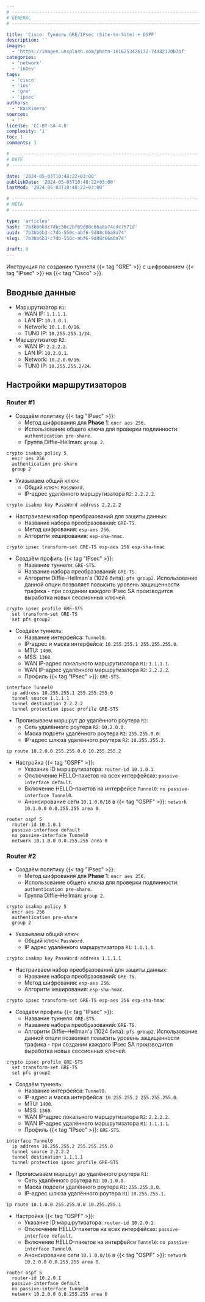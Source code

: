 ```yaml
---
# -------------------------------------------------------------------------------------------------------------------- #
# GENERAL
# -------------------------------------------------------------------------------------------------------------------- #

title: 'Cisco: Туннель GRE/IPsec (Site-to-Site) + OSPF'
description: ''
images:
  - 'https://images.unsplash.com/photo-1616253426172-74a82120b7bf'
categories:
  - 'network'
  - 'inDev'
tags:
  - 'cisco'
  - 'ios'
  - 'gre'
  - 'ipsec'
authors:
  - 'KaiKimera'
sources:
  - ''
license: 'CC-BY-SA-4.0'
complexity: '1'
toc: 1
comments: 1

# -------------------------------------------------------------------------------------------------------------------- #
# DATE
# -------------------------------------------------------------------------------------------------------------------- #

date: '2024-05-03T10:48:22+03:00'
publishDate: '2024-05-03T10:48:22+03:00'
lastMod: '2024-05-03T10:48:22+03:00'

# -------------------------------------------------------------------------------------------------------------------- #
# META
# -------------------------------------------------------------------------------------------------------------------- #

type: 'articles'
hash: '7b3bb6b3c7dbc50c2bf69d88c66a8a74cdc7571d'
uuid: '7b3bb6b3-c7db-550c-abf6-9d88c66a8a74'
slug: '7b3bb6b3-c7db-550c-abf6-9d88c66a8a74'

draft: 0
---
```


Инструкция по созданию туннеля {{< tag "GRE" >}} с шифрованием {{< tag "IPsec" >}} на {{< tag "Cisco" >}}.

<!--more-->

## Вводные данные

- Маршрутизатор `R1`:
  - WAN IP: `1.1.1.1`.
  - LAN IP: `10.1.0.1`.
  - Network: `10.1.0.0/16`.
  - TUN0 IP: `10.255.255.1/24`.
- Маршрутизатор `R2`:
  - WAN IP: `2.2.2.2`.
  - LAN IP: `10.2.0.1`.
  - Network: `10.2.0.0/16`.
  - TUN0 IP: `10.255.255.2/24`.

## Настройки маршрутизаторов

### Router #1

- Создаём политику {{< tag "IPsec" >}}:
  - Метод шифрования для **Phase 1**: `encr aes 256`.
  - Использование общего ключа для проверки подлинности: `authentication pre-share`.
  - Группа Diffie–Hellman: `group 2`.

```
crypto isakmp policy 5
  encr aes 256
  authentication pre-share
  group 2
```

- Указываем общий ключ:
  - Общий ключ: `PassWord`.
  - IP-адрес удалённого маршрутизатора `R2`: `2.2.2.2`.

```
crypto isakmp key PassWord address 2.2.2.2
```

- Настраиваем набор преобразований для защиты данных:
  - Название набора преобразований: `GRE-TS`.
  - Метод шифрования: `esp-aes 256`.
  - Алгоритм хеширования: `esp-sha-hmac`.

```
crypto ipsec transform-set GRE-TS esp-aes 256 esp-sha-hmac
```

- Создаём профиль {{< tag "IPsec" >}}:
  - Название туннеля: `GRE-STS`.
  - Название набора преобразований: `GRE-TS`.
  - Алгоритм Diffie–Hellman'а (1024 бита): `pfs group2`. Использование данной опции позволяет повысить уровень защищенности трафика - при создании каждого IPsec SA производится выработка новых сессионных ключей.

```
crypto ipsec profile GRE-STS
  set transform-set GRE-TS
  set pfs group2
```

- Создаём туннель:
  - Название интерфейса: `Tunnel0`.
  - IP-адрес и маска интерфейса: `10.255.255.1 255.255.255.0`.
  - MTU: `1400`.
  - MSS: `1360`.
  - WAN IP-адрес локального маршрутизатора `R1`: `1.1.1.1`.
  - WAN IP-адрес удалённого маршрутизатора `R2`: `2.2.2.2`.
  - Профиль {{< tag "IPsec" >}}: `GRE-STS`.

```
interface Tunnel0
  ip address 10.255.255.1 255.255.255.0
  tunnel source 1.1.1.1
  tunnel destination 2.2.2.2
  tunnel protection ipsec profile GRE-STS
```

- Прописываем маршрут до удалённого роутера `R2`:
  - Сеть удалённого роутера `R2`: `10.2.0.0`.
  - Маска подсети удалённого роутера `R2`: `255.255.0.0`.
  - IP-адрес шлюза удалённого роутера `R2`: `10.255.255.2`.

```
ip route 10.2.0.0 255.255.0.0 10.255.255.2
```

- Настройка {{< tag "OSPF" >}}:
  - Указание ID маршрутизатора: `router-id 10.1.0.1`.
  - Отключение HELLO-пакетов на всех интерфейсах: `passive-interface default`.
  - Включение HELLO-пакетов на интерфейсе `Tunnel0`: `no passive-interface Tunnel0`.
  - Анонсирование сети `10.1.0.0/16` в {{< tag "OSPF" >}}: `network 10.1.0.0 0.0.255.255 area 0`.

```
router ospf 5
  router-id 10.1.0.1
  passive-interface default
  no passive-interface Tunnel0
  network 10.1.0.0 0.0.255.255 area 0
```

### Router #2

- Создаём политику {{< tag "IPsec" >}}:
  - Метод шифрования для **Phase 1**: `encr aes 256`.
  - Использование общего ключа для проверки подлинности: `authentication pre-share`.
  - Группа Diffie–Hellman: `group 2`.

```
crypto isakmp policy 5
  encr aes 256
  authentication pre-share
  group 2
```

- Указываем общий ключ:
  - Общий ключ: `PassWord`.
  - IP адрес удалённого маршрутизатора `R1`: `1.1.1.1`.

```
crypto isakmp key PassWord address 1.1.1.1
```

- Настраиваем набор преобразований для защиты данных:
  - Название набора преобразований: `GRE-TS`.
  - Метод шифрования: `esp-aes 256`.
  - Алгоритм хеширования: `esp-sha-hmac`.

```
crypto ipsec transform-set GRE-TS esp-aes 256 esp-sha-hmac
```

- Создаём профиль {{< tag "IPsec" >}}:
  - Название туннеля: `GRE-STS`.
  - Название набора преобразований: `GRE-TS`.
  - Алгоритм Diffie–Hellman'а (1024 бита): `pfs group2`. Использование данной опции позволяет повысить уровень защищенности трафика - при создании каждого IPsec SA производится выработка новых сессионных ключей.

```
crypto ipsec profile GRE-STS
  set transform-set GRE-TS
  set pfs group2
```

- Создаём туннель:
  - Название интерфейса: `Tunnel0`.
  - IP-адрес и маска интерфейса: `10.255.255.2 255.255.255.0`.
  - MTU: `1400`.
  - MSS: `1360`.
  - WAN IP-адрес локального маршрутизатора `R2`: `2.2.2.2`.
  - WAN IP-адрес удалённого маршрутизатора `R1`: `1.1.1.1`.
  - Профиль {{< tag "IPsec" >}}: `GRE-STS`.

```
interface Tunnel0
  ip address 10.255.255.2 255.255.255.0
  tunnel source 2.2.2.2
  tunnel destination 1.1.1.1
  tunnel protection ipsec profile GRE-STS
```

- Прописываем маршрут до удалённого роутера `R1`:
  - Сеть удалённого роутера `R1`: `10.1.0.0`.
  - Маска подсети удалённого роутера `R1`: `255.255.0.0`.
  - IP-адрес шлюза удалённого роутера `R1`: `10.255.255.1`.

```
ip route 10.1.0.0 255.255.0.0 10.255.255.1
```

- Настройка {{< tag "OSPF" >}}:
  - Указание ID маршрутизатора: `router-id 10.2.0.1`.
  - Отключение HELLO-пакетов на всех интерфейсах: `passive-interface default`.
  - Включение HELLO-пакетов на интерфейсе `Tunnel0`: `no passive-interface Tunnel0`.
  - Анонсирование сети `10.1.0.0/16` в {{< tag "OSPF" >}}: `network 10.2.0.0 0.0.255.255 area 0`.

```
router ospf 5
  router-id 10.2.0.1
  passive-interface default
  no passive-interface Tunnel0
  network 10.2.0.0 0.0.255.255 area 0
```
